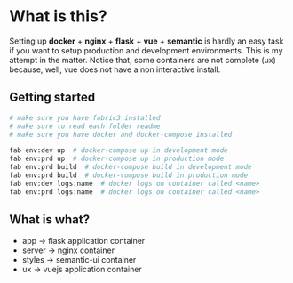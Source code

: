 # What is this?

Setting up **docker** + **nginx** + **flask** + **vue** + **semantic** is hardly an easy task if
you want to setup production and development environments. This is my attempt
in the matter. Notice that, some containers are not complete (ux)
because, well, vue does not have a non interactive install.

## Getting started

```bash
# make sure you have fabric3 installed
# make sure to read each folder readme
# make sure you have docker and docker-compose installed

fab env:dev up  # docker-compose up in development mode
fab env:prd up  # docker-compose up in production mode
fab env:prd build  # docker-compose build in development mode
fab env:prd build  # docker-compose build in production mode
fab env:dev logs:name  # docker logs on container called <name>
fab env:prd logs:name  # docker logs on container called <name>
```

## What is what?

* app -> flask application container
* server -> nginx container
* styles -> semantic-ui container
* ux -> vuejs application container
